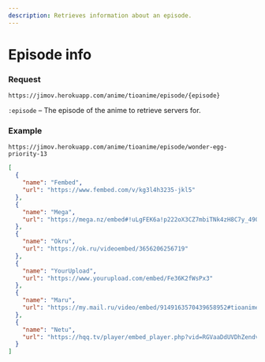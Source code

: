 ```yaml
---
description: Retrieves information about an episode.
---
```


# Episode info

### Request

```url
https://jimov.herokuapp.com/anime/tioanime/episode/{episode}
```

`:episode`⁣ – The episode of the anime to retrieve servers for.

### Example

```http
https://jimov.herokuapp.com/anime/tioanime/episode/wonder-egg-priority-13
```

```json
[
  {
    "name": "Fembed",
    "url": "https://www.fembed.com/v/kg3l4h3235-jkl5"
  },
  {
    "name": "Mega",
    "url": "https://mega.nz/embed#!uLgFEK6a!p222oX3CZ7mbiTNk4zH8C7y_490YmaBjZ7tbRxAF5ns"
  },
  {
    "name": "Okru",
    "url": "https://ok.ru/videoembed/3656206256719"
  },
  {
    "name": "YourUpload",
    "url": "https://www.yourupload.com/embed/Fe36K2fWsPx3"
  },
  {
    "name": "Maru",
    "url": "https://my.mail.ru/video/embed/9149163570439658952#tioanime#7624"
  },
  {
    "name": "Netu",
    "url": "https://hqq.tv/player/embed_player.php?vid=RGVaaDdUVDhZendvWGhsWE9pTUNIQT09"
  }
]
```

